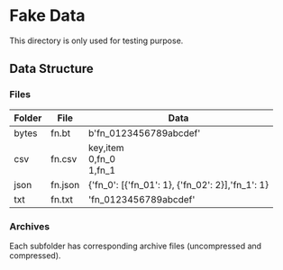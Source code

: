 # Fake Data
This directory is only used for testing purpose.

## Data Structure
### Files
| Folder | File    | Data                                         |
|--------|---------|----------------------------------------------|
| bytes  | fn.bt   | b'fn\_0123456789abcdef'                      |
| csv    | fn.csv  | key,item<br>0,fn\_0<br>1,fn\_1                     |
| json   | fn.json | {'fn\_0': [{'fn\_01': 1}, {'fn\_02': 2}],'fn\_1': 1} |
| txt    | fn.txt  | 'fn\_0123456789abcdef'                       |

### Archives
Each subfolder has corresponding archive files (uncompressed and compressed).
